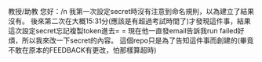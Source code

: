 教授/助教 您好：/n
我第一次設定secret時沒有注意到命名規則，以為建立了結果沒有。
後來第二次在大概15:31分(應該是有超過考試時間了)才發現這件事，結果這次設定secret忘記複製token進去= =
現在他一直發email告訴我run failed好煩，所以我來改一下secret的內容。
這個repo只是為了告知這件事而創建的(畢竟不敢在原本的FEEDBACK有更改，怕那樣算超時)
